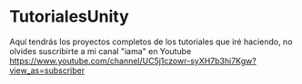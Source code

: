 # TutorialesUnity
Aquí tendrás los proyectos completos de los tutoriales que iré haciendo, no olvides suscribirte a mi canal "iama" en Youtube https://www.youtube.com/channel/UC5j1czowr-syXH7b3hi7Kgw?view_as=subscriber
